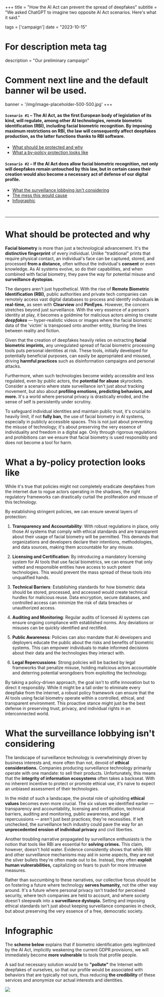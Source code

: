 +++
title = "How the AI Act can prevent the spread of deepfakes"
subtitle = "We asked ChatGPT to imagine two opposite AI Act scenarios. Here's what it said."

tags = ['campaign']
date = "2023-10-15"

# For description meta tag
description = "Our preliminary campaign"

# Comment next line and the default banner wil be used.
banner = '/img/image-placeholder-500-500.jpg'
+++

#### `Scenario #1` – The AI Act, as the first European body of legislation of its kind, will regulate, among other AI technologies, remote biometric identification (RBI), including facial biometric recognition. By imposing maximum restrictions on RBI, the law will consequently affect deepfakes production, as the latter functions thanks to RBI software.

* [What should be protected and why](/blog/why-deepfake#what-should-be-protected-and-why)
* [What a by-policy protection looks like](/blog/why-deepfake#how-a-by-policy-protection-looks-like)

#### `Scenario #2` – If the AI Act does allow facial biometric recognition, not only will deepfakes remain untouched by this law, but in certain cases their creation would also become a necessary act of defense of our digital profile.

* [What the surveillance lobbying isn't considering](/blog/why-deepfake#what-the-surveillance-lobbying-isnt-considering)
* [The mess this would cause](/blog/why-deepfake/#the-mess-this-will-cause)
* [Infographic](/blog/why-deepfake#infographic)

<br>

---

# What should be protected and why

**Facial biometry** is more than just a technological advancement. It's the **distinctive fingerprint** of every individual. Unlike "traditional" prints that require physical contact, an individual's face can be captured, stored, and processed **from a distance,** often without the individual's **consent** or even knowledge. As AI systems evolve, so do their capabilities, and when combined with facial biometry, they pave the way for potential misuse and **surveillance dystopias.**

The dangers aren't just hypothetical. With the rise of **Remote Biometric Identification (RBI),** public authorities and private tech companies can remotely access vast digital databases to process and identify individuals **in real-time,** as seen with **Clearview** and **PimEyes.** However, the concern stretches beyond just surveillance. With the very essence of a person's identity at play, it becomes a goldmine for malicious actors aiming to create **_deepfakes_** — hyper-realistic videos or images where the facial biometric data of the 'victim' is transposed onto another entity, blurring the lines between reality and fiction.

Given that the creation of deepfakes heavily relies on extracting **facial biometric imprints,** any unregulated spread of facial biometric processing tools puts personal identities at risk. These tools, initially developed for potentially beneficial purposes, can easily be appropriated and misused, driving **harmful practices** such as disinformation campaigns and personal attacks.

Furthermore, when such technologies become widely accessible and less regulated, even by public actors, the **potential for abuse** skyrockets. Consider a scenario where state surveillance isn't just about tracking movement, but also about **profiling emotions, predicting behaviors, and more.** It's a world where personal privacy is drastically eroded, and the sense of self is persistently under scrutiny.

To safeguard individual identities and maintain public trust, it's crucial to heavily limit, if not **fully ban,** the use of facial biometry in AI systems, especially in publicly accessible spaces. This is not just about preventing the misuse of technology; it's about preserving the very essence of individuality and freedom in a digital age. Only through rigorous regulations and prohibitions can we ensure that facial biometry is used responsibly and does not become a tool for harm.

# What a by-policy protection looks like

While it's true that policies might not completely eradicate deepfakes from the internet due to rogue actors operating in the shadows, the right regulatory frameworks can drastically curtail the proliferation and misuse of this technology.

By establishing stringent policies, we can ensure several layers of protection:

1. **Transparency and Accountability**: With robust regulations in place, only those AI systems that comply with ethical standards and are transparent about their usage of facial biometry will be permitted. This demands that organizations and developers declare their intentions, methodologies, and data sources, making them accountable for any misuse.

2. **Licensing and Certification**: By introducing a mandatory licensing system for AI tools that use facial biometrics, we can ensure that only vetted and responsible entities have access to such potent technologies. This would prevent the mass spread of these tools into unqualified hands.

3. **Technical Barriers**: Establishing standards for how biometric data should be stored, processed, and accessed would create technical hurdles for malicious reuse. Data encryption, secure databases, and controlled access can minimize the risk of data breaches or unauthorized access.

4. **Auditing and Monitoring**: Regular audits of licensed AI systems can ensure ongoing compliance with established norms. Any deviations or misuses can be quickly identified and rectified.

5. **Public Awareness**: Policies can also mandate that AI developers and deployers educate the public about the risks and benefits of biometric systems. This can empower individuals to make informed decisions about their data and the technologies they interact with.

6. **Legal Repercussions**: Strong policies will be backed by legal frameworks that penalize misuse, holding malicious actors accountable and deterring potential wrongdoers from exploiting the technology.

By taking a policy-driven approach, the goal isn't to stifle innovation but to direct it responsibly. While it might be a tall order to eliminate every deepfake from the internet, a robust policy framework can ensure that the AI tools using facial biometry operate within a controlled, ethical, and transparent environment. This proactive stance might just be the best defense in preserving trust, privacy, and individual rights in an interconnected world.

# What the surveillance lobbying isn't considering

The landscape of surveillance technology is overwhelmingly driven by business interests and, more often than not, devoid of **ethical considerations.** Companies producing surveillance technology primarily operate with one mandate: to sell their products. Unfortunately, this means that the **integrity of information ecosystems** often takes a backseat. With no inherent incentive to protect or promote ethical use, it's naive to expect an unbiased assessment of their technologies.

In the midst of such a landscape, the pivotal role of upholding **ethical values** becomes even more crucial. The six values we identified earlier — transparency and accountability, licensing and certification, technical barriers, auditing and monitoring, public awareness, and legal repercussions — aren't just best practices; they're necessities. If left unchecked, the surveillance tech industry could pave the way for an **unprecedented erosion of individual privacy** and civil liberties.

Another troubling narrative propagated by surveillance enthusiasts is the notion that tools like RBI are essential for **solving crimes.** This claim, however, doesn't hold water. Evidence consistently shows that while RBI and other surveillance mechanisms may aid in some aspects, they are not the silver bullets they're often made out to be. Instead, they often **exploit human vulnerabilities,** capitalizing on fears to push for more intrusive measures. 

Rather than succumbing to these narratives, our collective focus should be on fostering a future where technology **serves humanity,** not the other way around. It's a future where personal privacy isn't traded for perceived security, where tech companies are held to account, and where society doesn't sleepwalk into a **surveillance dystopia.** Setting and imposing ethical standards isn't just about keeping surveillance companies in check, but about preserving the very essence of a free, democratic society.

# Infographic

The **scheme below** explains that if biometric identification gets legitimized by the AI Act, implicitly weakening the current GDPR provisions, we will immediately become **more vulnerable** to tools that profile people.

A sad but necessary solution would be to **"pollute"** the Internet with deepfakes of ourselves, so that our profile would be associated with behaviors that are typically not ours, thus reducing **the credibility** of these services and anonymize our actual interests and identities.

![](/img/deepfake_infographic.jpeg)




<!-- commented below -->
<!--
The EU can forbid the use of Face Biometry in the AI Act. This would limit the use of these technologies in the EU market by policy.

And what if RBI is allowed in the AIAct? Deepfakes would help us as the last defense against massive internet surveillance … by “polluting” our profiles with false images!

* i Deepfake sono possibili perchè prima viene estratta l'impronta biometrica facciale dalla vittima, e poi questa viene incollata in un nuovo corpo (che agisce come un contenitore). Il problema è che spesso questo non succede perchè la persona ha voluto o ha acconsentito, per questo ci riferiamo a loro come vittima.
* Il riconoscimento biometrico dovrebbe essere bannato, perchè a parte il chiaro possibile abuso nel campo della sorveglianza, è anche abilitate e necessaria per la creazione di deepfake. E' infatti l'utilizzo di codice che estrae e tratta feature biometriche parte del problema\*, è la sua diffusione avulsa dall'analisi del rischio ad aver creato questa situazione.
* Se l'RBI (Identificazione Biometrica Remota) diventa legittima, questo include anche l'accesso a banche dati digitali. Sistemi come Clearview or PimEyes, citati esempi nell'infografica sottostanti, agiscono sulla base di questa possibilità. Una soluzione avversariale, ma alla portata di tutti a quel punto, sarebbe quella di inquinare i portali fotografici con foto false, in modo da far si che il business di profilazione facciale venga danneggiato al punto di non rendere questi prodotti affidabili sul mercato. Sarebbe un caso limite che speriamo di non dover raggiungere, ma stiamo provando tool e spiegazioni che vadano a giustificare questa azione.
* i deepfake sono, a buona ragione, associate a delle pratiche nocive di disinformazione e di aggressione alle vittime di questi prodotti. Noi fermamente condanniamo questi abusi, e per questo prendiamo come ipotetiche vittime cinque delle persone più potenti, difese, e responsabili per questo, affinchè sollevare il problema senza nuocere effettivamente a queste persone.
* **Deepfake is possible because a facial fingerprint is extracted from the victim** and then pasted onto a new host. The problem is when the victim does not consent and is unaware.
* **Facial fingerprinting should be banned** because, besides the abuse of targeted surveillance, it enables the production of deepfakes, or more abstractly, the production of other quasi-realistic human features[*](/deepfake#not-just-faces).
* **If RBI is allowed to exist, the only solution would be to pollute the Internet with fake faces**, as explained in the infographic below. We hope society never gets to that point!
* Deepfakes are often associated with unfair practices. They also pose a serious problem in the information ecosystem, as fact-checking is an after-the-fact action, and falsehoods are easily spread. **We firmly condemn such abuses**.

<section id="not-just-faces">

`*` In this regard, we can assume that any human characteristic that can be used to identify a person by digital or natural means should be equally protected. Tools that produce a subject's voice are used to defraud their families and colleagues. A comprehensive AIAct should see these highly personal and persistent characteristics as those that can only be used strictly under the consent and control of the data subject.

# Italiano

`*` In astratto è possibile assumere che ogni caratteristica umana, legata indissolubilmente all'individuo (il volto, la voce) vada distinta da altri dati personali identificativi e vada protetta quanto l'impronta facciale. Del resto ci sono già in circolazione strumenti che permettono l'emulazione di queste caratteristiche e sono utilizzati per produrre frodi. Un AIAct che consideri queste tendenze e tuteli dall'estrazione, il processo, e la riproduzione di queste feature identificativi, sarebbe in grado di catturare l'essenza del problema.
</section>
-->
